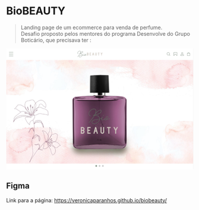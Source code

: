 # BioBEAUTY

> Landing page de um ecommerce para venda de perfume. <br />
> Desafio proposto pelos mentores do programa Desenvolve do Grupo Boticário, que precisava ter :

![image](./img/biobeauty_home.png)

## Figma
Link para a página: https://veronicaparanhos.github.io/biobeauty/
